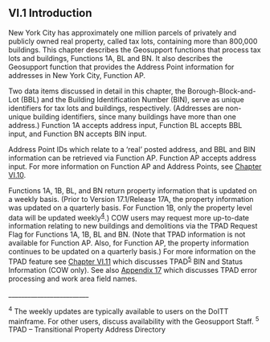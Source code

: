 <h2>VI.1  Introduction</h2>

New York City has approximately one million parcels of privately and publicly owned real property, called tax lots,   containing more than 800,000 buildings.  This chapter describes the Geosupport functions that process tax lots and buildings, Functions 1A, BL and BN.  It also describes the Geosupport function that provides the Address Point information for addresses in New York City, Function AP.

Two data items discussed in detail in this chapter, the Borough-Block-and-Lot (BBL) and the Building Identification Number (BIN), serve as unique identifiers for tax lots and buildings, respectively.  (Addresses are non-unique building identifiers, since many buildings have more than one address.)  Function 1A accepts address input, Function BL accepts BBL input, and Function BN accepts BIN input.

Address Point IDs which relate to a ‘real’ posted address, and BBL and BIN information can be retrieved via Function AP.  Function AP accepts address input.  For more information on Function AP and Address Points, see [Chapter VI.10](../../chapterVI/section10/).

Functions 1A, 1B, BL, and BN return property information that is updated on a weekly basis.  (Prior to Version 17.1/Release 17A, the property information was updated on a quarterly basis.  For Function 1B, only the property level data will be updated weekly<sup><a href="#section1.4">4</a></sup>.)  COW users may request more up-to-date information relating to new buildings and demolitions via the TPAD Request Flag for Functions 1A, 1B, BL and BN.  (Note that TPAD information is not available for Function AP.  Also, for Function AP, the property information continues to be updated on a quarterly basis.)  For more information on the TPAD feature see [Chapter VI.11](../section11/) which discusses TPAD<sup><a href="#section1.5">5</a></sup> BIN and Status Information (COW only).  See also [Appendix 17](../../../appendices/appendix17/) which discusses TPAD error processing and work area field names.


<p>_________________________</p>
<sup><span id="section1.4">4</span></sup> The weekly updates are typically available to users on the DoITT mainframe.  For other users, discuss availability with the Geosupport Staff.  
<sup><span id="section1.5">5</span></sup> TPAD – Transitional Property Address Directory
